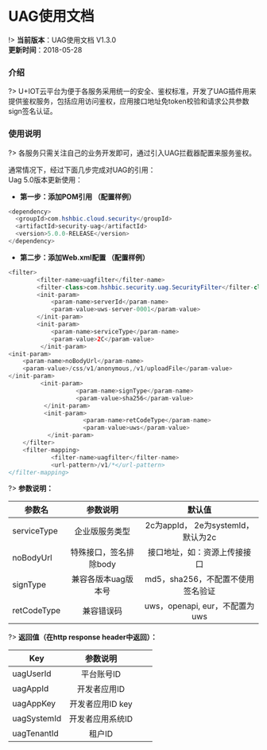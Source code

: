 # UAG使用文档  

!>  **当前版本**：UAG使用文档 V1.3.0   
 **更新时间**：2018-05-28  

### 介绍  

?> U+IOT云平台为便于各服务采用统一的安全、鉴权标准，开发了UAG插件用来提供鉴权服务，包括应用访问鉴权，应用接口地址免token校验和请求公共参数sign签名认证。  

### 使用说明  

?> 各服务只需关注自己的业务开发即可，通过引入UAG拦截器配置来服务鉴权。  

通常情况下，经过下面几步完成对UAG的引用：  
Uag 5.0版本更新使用：  

- **第一步：添加POM引用  （配置样例）**    

```java  
<dependency>
  <groupId>com.hshbic.cloud.security</groupId>
  <artifactId>security-uag</artifactId>
  <version>5.0.0-RELEASE</version>
</dependency>
```


- **第二步：添加Web.xml配置 （配置样例）**  

```java  
<filter>
        <filter-name>uagfilter</filter-name>
        <filter-class>com.hshbic.security.uag.SecurityFilter</filter-class>
        <init-param>
         	<param-name>serverId</param-name>
         	<param-value>uws-server-0001</param-value>
        </init-param>
        <init-param>
         	<param-name>serviceType</param-name>
            <param-value>2C</param-value>
         </init-param>
<init-param>
	<param-name>noBodyUrl</param-name>
	<param-value>/css/v1/anonymous,/v1/uploadFile</param-value>
</init-param>
         <init-param>
                   <param-name>signType</param-name>
                   <param-value>sha256</param-value>
          </init-param>
          <init-param>
                     <param-name>retCodeType</param-name>
                     <param-value>uws</param-value>
           </init-param>
    </filter>
    <filter-mapping>
     		<filter-name>uagfilter</filter-name>
        	<url-pattern>/v1/*</url-pattern>
</filter-mapping>

```  

?> **参数说明：**  

| 参数名       | 参数说明        | 默认值  |  
| ------------- |:----------:|:-----:|   
|serviceType  | 企业版服务类型 | 2c为appId， 2e为systemId，默认为2c |     
|noBodyUrl|	特殊接口，签名排除body|	接口地址，如：资源上传接接口|   
|signType|	兼容各版本uag版本号|	md5，sha256，不配置不使用签名验证|  
|retCodeType|	兼容错误码|	uws，openapi, eur，不配置为uws|  

?> **返回值（在http response header中返回）：**  

| Key       | 参数说明        |  &emsp;  |  
| ------------- |:----------:|:-----:|     
| uagUserId | 	平台账号ID|  &emsp; |  
| uagAppId	| 开发者应用ID|  &emsp; |  
| uagAppKey	| 开发者应用ID key|  &emsp; |  
| uagSystemId	| 开发者应用系统ID|  &emsp; |  
| uagTenantId| 	租户ID|  &emsp; |  

 
 
